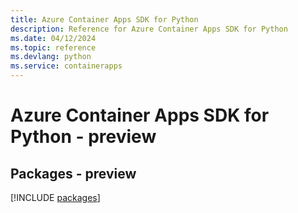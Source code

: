 ```yaml
---
title: Azure Container Apps SDK for Python
description: Reference for Azure Container Apps SDK for Python
ms.date: 04/12/2024
ms.topic: reference
ms.devlang: python
ms.service: containerapps
---
```

# Azure Container Apps SDK for Python - preview
## Packages - preview
[!INCLUDE [packages](container-apps-index.md)]